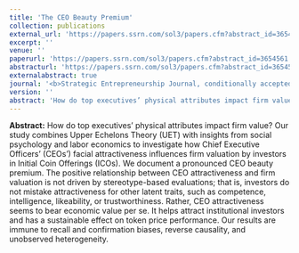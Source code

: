 ```yaml
---
title: 'The CEO Beauty Premium'
collection: publications
external_url: 'https://papers.ssrn.com/sol3/papers.cfm?abstract_id=3654561'
excerpt: ''
venue: ''
paperurl: 'https://papers.ssrn.com/sol3/papers.cfm?abstract_id=3654561'
abstracturl: 'https://papers.ssrn.com/sol3/papers.cfm?abstract_id=3654561'
externalabstract: true
journal: '<b>Strategic Entrepreneurship Journal, conditionally accepted</b>'
version: ''
abstract: 'How do top executives’ physical attributes impact firm value? Our study combines Upper Echelons Theory (UET) with insights from social psychology and labor economics to investigate how Chief Executive Officers’ (CEOs’) facial attractiveness influences firm valuation by investors in Initial Coin Offerings (ICOs). We document a pronounced CEO beauty premium. The positive relationship between CEO attractiveness and firm valuation is not driven by stereotype-based evaluations; that is, investors do not mistake attractiveness for other latent traits, such as competence, intelligence, likeability, or trustworthiness. Rather, CEO attractiveness seems to bear economic value per se. It helps attract institutional investors and has a sustainable effect on token price performance. Our results are immune to recall and confirmation biases, reverse causality, and unobserved heterogeneity.'
---
```


<strong>Abstract:</strong> How do top executives’ physical attributes impact firm value? Our study combines Upper Echelons Theory (UET) with insights from social psychology and labor economics to investigate how Chief Executive Officers’ (CEOs’) facial attractiveness influences firm valuation by investors in Initial Coin Offerings (ICOs). We document a pronounced CEO beauty premium. The positive relationship between CEO attractiveness and firm valuation is not driven by stereotype-based evaluations; that is, investors do not mistake attractiveness for other latent traits, such as competence, intelligence, likeability, or trustworthiness. Rather, CEO attractiveness seems to bear economic value per se. It helps attract institutional investors and has a sustainable effect on token price performance. Our results are immune to recall and confirmation biases, reverse causality, and unobserved heterogeneity.

